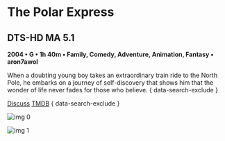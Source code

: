 # The Polar Express

## DTS-HD MA 5.1

**2004 • G • 1h 40m • Family, Comedy, Adventure, Animation, Fantasy • aron7awol**

When a doubting young boy takes an extraordinary train ride to the North Pole, he embarks on a journey of self-discovery that shows him that the wonder of life never fades for those who believe.
{ data-search-exclude }

[Discuss](https://www.avsforum.com/threads/bass-eq-for-filtered-movies.2995212/post-57459056)  [TMDB](https://www.themoviedb.org/movie/5255)
{ data-search-exclude }

![img 0](https://i.imgur.com/wk8lozv.jpg)

![img 1](https://i.imgur.com/URuPv4r.jpg)

